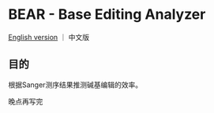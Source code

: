 # BEAR - Base Editing Analyzer
[English version](/README.md) ｜ 中文版
## 目的
根据Sanger测序结果推测碱基编辑的效率。

晚点再写完
